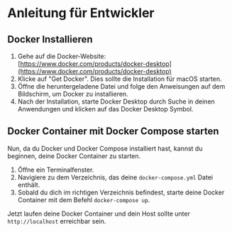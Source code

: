 # Anleitung für Entwickler

## Docker Installieren
1. Gehe auf die Docker-Website: [https://www.docker.com/products/docker-desktop](https://www.docker.com/products/docker-desktop)
2. Klicke auf "Get Docker". Dies sollte die Installation für macOS starten.
3. Öffne die heruntergeladene Datei und folge den Anweisungen auf dem Bildschirm, um Docker zu installieren.
4. Nach der Installation, starte Docker Desktop durch Suche in deinen Anwendungen und klicken auf das Docker Desktop Symbol.

## Docker Container mit Docker Compose starten
Nun, da du Docker und Docker Compose installiert hast, kannst du beginnen, deine Docker Container zu starten. 

1. Öffne ein Terminalfenster.
2. Navigiere zu dem Verzeichnis, das deine `docker-compose.yml` Datei enthält.
3. Sobald du dich im richtigen Verzeichnis befindest, starte deine Docker Container mit dem Befehl `docker-compose up`.

Jetzt laufen deine Docker Container und dein Host sollte unter `http://localhost` erreichbar sein.
